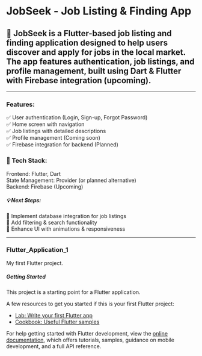 # JobSeek - Job Listing & Finding App
## 🚀 JobSeek is a Flutter-based job listing and finding application designed to help users discover and apply for jobs in the local market. The app features authentication, job listings, and profile management, built using Dart & Flutter with Firebase integration (upcoming).
---
### Features:
✅ User authentication (Login, Sign-up, Forgot Password)  
✅ Home screen with navigation  
✅ Job listings with detailed descriptions  
✅ Profile management (Coming soon)  
✅ Firebase integration for backend (Planned)

### 📌 Tech Stack:

Frontend: Flutter, Dart  
State Management: Provider (or planned alternative)  
Backend: Firebase (Upcoming)

##### 💡 Next Steps:  
🔹 Implement database integration for job listings  
🔹 Add filtering & search functionality  
🔹 Enhance UI with animations & responsiveness








 ---  
### Flutter_Application_1

My first Flutter project.

##### Getting Started

This project is a starting point for a Flutter application.

A few resources to get you started if this is your first Flutter project:

- [Lab: Write your first Flutter app](https://docs.flutter.dev/get-started/codelab)
- [Cookbook: Useful Flutter samples](https://docs.flutter.dev/cookbook)

For help getting started with Flutter development, view the
[online documentation](https://docs.flutter.dev/), which offers tutorials,
samples, guidance on mobile development, and a full API reference.
